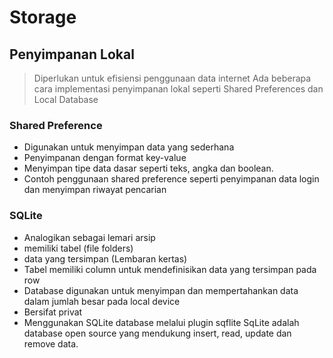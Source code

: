 # Storage

## Penyimpanan Lokal
> Diperlukan untuk efisiensi penggunaan data internet
> Ada beberapa cara implementasi penyimpanan lokal seperti Shared Preferences dan Local Database

### Shared Preference
- Digunakan untuk menyimpan data yang sederhana
- Penyimpanan dengan format key-value
- Menyimpan tipe data dasar seperti teks, angka dan boolean.
- Contoh penggunaan shared preference seperti penyimpanan data login dan menyimpan riwayat pencarian

### SQLite
- Analogikan sebagai lemari arsip
- memiliki tabel (file folders)
- data yang tersimpan (Lembaran kertas)
- Tabel memiliki column untuk mendefinisikan data yang tersimpan pada row
- Database digunakan untuk menyimpan dan mempertahankan data dalam jumlah besar pada local device
- Bersifat privat
- Menggunakan SQLite database melalui plugin sqflite
SqLite adalah database open source yang mendukung insert, read, update dan remove data.